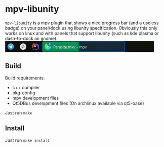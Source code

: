 # mpv-libunity
`mpv-libunity` is a mpv plugin that shows a nice progress bar (and a useless badge) on your panel/dock using libunity specification. Obviously this only works on linux and with panels that support libunity (such as kde plasma or dash-to-dock on gnome).
![](image.png)

## Build
Build requirements:
 - c++ compiler
 - pkg-config
 - mpv development files
 - Qt5DBus development files (On archlinux available via qt5-base)

Just run `make`

## Install
Just run `make install`

